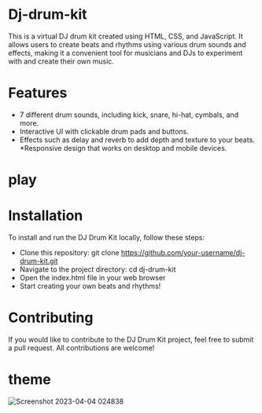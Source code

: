 # Dj-drum-kit
This is a virtual DJ drum kit created using HTML, CSS, and JavaScript. It allows users to create beats and rhythms using various drum sounds and effects, making it a convenient tool for musicians and DJs to experiment with and create their own music.

# Features
* 7 different drum sounds, including kick, snare, hi-hat, cymbals, and more.
* Interactive UI with clickable drum pads and buttons.
* Effects such as delay and reverb to add depth and texture to your beats.
 *Responsive design that works on desktop and mobile devices.

# play


# Installation
To install and run the DJ Drum Kit locally, follow these steps:

* Clone this repository: git clone https://github.com/your-username/dj-drum-kit.git
* Navigate to the project directory: cd dj-drum-kit
* Open the index.html file in your web browser
* Start creating your own beats and rhythms!
# Contributing
If you would like to contribute to the DJ Drum Kit project, feel free to submit a pull request. All contributions are welcome!

# theme
![Screenshot 2023-04-04 024838](https://user-images.githubusercontent.com/106283743/229629941-00a11afc-a57d-4648-852e-d3e060437263.png)
